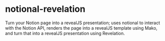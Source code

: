 # notional-revelation
Turn your Notion page into a revealJS presentation; uses notional to interact with the Notion API, renders the page into a revealJS template using Mako, and turn that into a revealJS presentation using Revelation.
